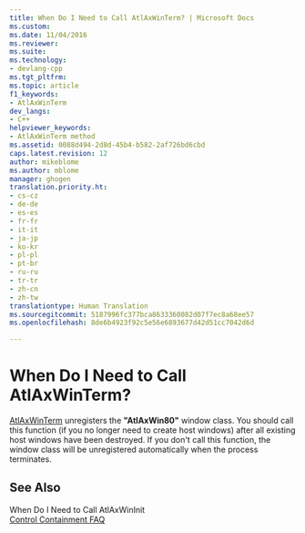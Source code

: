 ```yaml
---
title: When Do I Need to Call AtlAxWinTerm? | Microsoft Docs
ms.custom: 
ms.date: 11/04/2016
ms.reviewer: 
ms.suite: 
ms.technology:
- devlang-cpp
ms.tgt_pltfrm: 
ms.topic: article
f1_keywords:
- AtlAxWinTerm
dev_langs:
- C++
helpviewer_keywords:
- AtlAxWinTerm method
ms.assetid: 0088d494-2d8d-45b4-b582-2af726bd6cbd
caps.latest.revision: 12
author: mikeblome
ms.author: mblome
manager: ghogen
translation.priority.ht:
- cs-cz
- de-de
- es-es
- fr-fr
- it-it
- ja-jp
- ko-kr
- pl-pl
- pt-br
- ru-ru
- tr-tr
- zh-cn
- zh-tw
translationtype: Human Translation
ms.sourcegitcommit: 5187996fc377bca8633360082d07f7ec8a68ee57
ms.openlocfilehash: 8de6b4923f92c5e56e6893677d42d51cc7042d6d

---
```

# When Do I Need to Call AtlAxWinTerm?
[AtlAxWinTerm](http://msdn.microsoft.com/library/3aba9ffb-4f66-43b0-85eb-db219a8d4bd7) unregisters the **"AtlAxWin80"** window class. You should call this function (if you no longer need to create host windows) after all existing host windows have been destroyed. If you don't call this function, the window class will be unregistered automatically when the process terminates.  
  
## See Also  
 When Do I Need to Call AtlAxWinInit  
[Control Containment FAQ](../atl/atl-control-containment-faq.md)




<!--HONumber=Jan17_HO2-->


